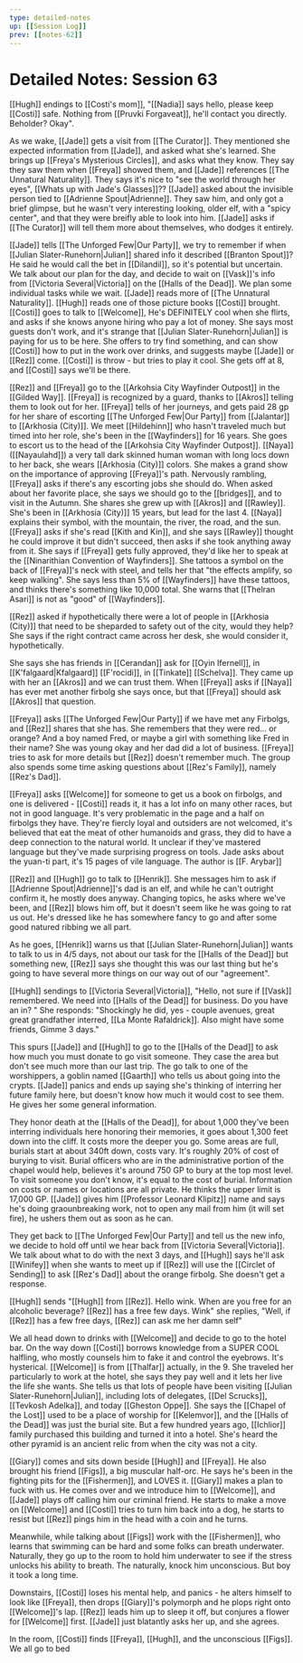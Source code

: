 ```yaml
---
type: detailed-notes
up: [[Session Log]]
prev: [[notes-62]]
---
```


# Detailed Notes: Session 63

[[Hugh]] endings to [[Costi's mom]], "[[Nadia]] says hello, please keep [[Costi]] safe. Nothing from [[Pruvki Forgaveat]], he'll contact you directly. Beholder? Okay". 

As we wake, [[Jade]] gets a visit from [[The Curator]]. They mentioned she expected information from [[Jade]], and asked what she's learned. She brings up [[Freya's Mysterious Circles]], and asks what they know. They say they saw them when [[Freya]] showed them, and [[Jade]] references [[The Unnatural Naturality]]. They says it's nice to "see the world through her eyes", [[Whats up with Jade's Glasses]]?? [[Jade]] asked about the invisible person tied to [[Adrienne Spout|Adrienne]]. They saw him, and only got a brief glimpse, but he wasn't very interesting looking, older elf, with a "spicy center", and that they were breifly able to look into him. [[Jade]] asks if [[The Curator]] will tell them more about themselves, who dodges it entirely. 

[[Jade]] tells [[The Unforged Few|Our Party]], we try to remember if when [[Julian Slater-Runehorn|Julian]] shared info it described [[Branton Spout]]? He said he would call the bet in [[Dilandil]], so it's potential but uncertain. We talk about our plan for the day, and decide to wait on [[Vask]]'s info from [[Victoria Several|Victoria]] on the [[Halls of the Dead]]. We plan some individual tasks while we wait. [[Jade]] reads more of [[The Unnatural Naturality]]. [[Hugh]] reads one of those picture books [[Costi]] brought. [[Costi]] goes to talk to [[Welcome]], He's DEFINITELY cool when she flirts, and asks if she knows anyone hiring who pay a lot of money. She says most guests don't work, and it's strange that [[Julian Slater-Runehorn|Julian]] is paying for us to be here. She offers to try find something, and can show [[Costi]] how to put in the work over drinks, and suggests maybe [[Jade]] or [[Rez]] come. [[Costi]] is throw - but tries to play it cool. She gets off at 8, and [[Costi]] says we'll be there. 

[[Rez]] and [[Freya]] go to the [[Arkohsia City Wayfinder Outpost]] in the [[Gilded Way]]. [[Freya]] is recognized by a guard, thanks to [[Akros]] telling them to look out for her. [[Freya]] tells of her journeys, and gets paid 28 gp for her share of escorting [[The Unforged Few|Our Party]] from [[Jalantar]] to [[Arkhosia (City)]]. We meet [[Hildehinn]] who hasn't traveled much but timed into her role, she's been in the [[Wayfinders]] for 16 years. She goes to escort us to the head of the [[Arkohsia City Wayfinder Outpost]]. [[Naya]] ([[Nayaulahd]]) a very tall dark skinned human woman with long locs down to her back, she wears [[Arkhosia (City)]] colors. She makes a grand show on the importance of approving [[Freya]]'s path. Nervously rambling, [[Freya]] asks if there's any escorting jobs she should do. When asked about her favorite place, she says we should go to the [[bridges]], and to visit in the Autumn. She shares she grew up with [[Akros]] and [[Rawley]]. She's been in [[Arkhosia (City)]] 15 years, but lead for the last 4. [[Naya]] explains their symbol, with the mountain, the river, the road, and the sun. [[Freya]] asks if she's read [[Kith and Kin]], and she says [[Rawley]] thought he could improve it but didn't succeed, then asks if she took anything away from it. She says if [[Freya]] gets fully approved, they'd like her to speak at the [[Ninarithian Convention of Wayfinders]]. She tattoos a symbol on the back of [[Freya]]'s neck with steel, and tells her that "the effects amplify, so keep walking". She says less than 5% of [[Wayfinders]] have these tattoos, and thinks there's something like 10,000 total. She warns that [[Thelran Asari]] is not as "good" of [[Wayfinders]]. 

[[Rez]] asked if hypothetically there were a lot of people in [[Arkhosia (City)]] that need to be sheparded to safety out of the city, would they help? She says if the right contract came across her desk, she would consider it, hypothetically. 

She says she has friends in [[Cerandan]] ask for [[Oyin Ifernell]], in [[K'falgaard|Kfalgaard]] [[F'rocidi]], in [[Tinkate]] [[Schelva]]. They came up with her an [[Akros]] and we can trust them. When [[Freya]] asks if [[Naya]] has ever met another firbolg she says once, but that [[Freya]] should ask [[Akros]] that question.

[[Freya]] asks [[The Unforged Few|Our Party]] if we have met any Firbolgs, and [[Rez]] shares that she has. She remembers that they were red... or orange? And a boy named Fred, or maybe a girl with something like Fred in their name? She was young okay and her dad did a lot of business. [[Freya]] tries to ask for more details but [[Rez]] doesn't remember much. The group also spends some time asking questions about [[Rez's Family]], namely [[Rez's Dad]].

[[Freya]] asks [[Welcome]] for someone to get us a book on firbolgs, and one is delivered - [[Costi]] reads it, it has a lot info on many other races, but not in good language. It's very problematic in the page and a half on firbolgs they have. They're fiercly loyal and outsiders are not welcomed, it's believed that eat the meat of other humanoids and grass, they did to have a deep connection to the natural world. It unclear if they've mastered language but they've made surprising progress on tools. Jade asks about the yuan-ti part, it's 15 pages of vile language. The author is [[F. Arybar]]

[[Rez]] and [[Hugh]] go to talk to [[Henrik]]. She messages him to ask if [[Adrienne Spout|Adrienne]]'s dad is an elf, and while he can't outright confirm it, he mostly does anyway. Changing topics, he asks where we've been, and [[Rez]] blows him off, but it doesn't seem like he was going to rat us out. He's dressed like he has somewhere fancy to go and after some good natured ribbing we all part. 

As he goes, [[Henrik]] warns us that [[Julian Slater-Runehorn|Julian]] wants to talk to us in 4/5 days, not about our task for the [[Halls of the Dead]] but something new, [[Rez]] says she thought this was our last thing but he's going to have several more things on our way out of our "agreement". 

[[Hugh]] sendings to [[Victoria Several|Victoria]], "Hello, not sure if [[Vask]] remembered. We need into [[Halls of the Dead]] for business. Do you have an in? " She responds: "Shockingly he did, yes - couple avenues, great great grandfather interred, [[La Monte Rafaldrick]]. Also might have some friends, Gimme 3 days."

This spurs [[Jade]] and [[Hugh]] to go to the [[Halls of the Dead]] to ask how much you must donate to go visit someone. They case the area but don't see much more than our last trip. The go talk to one of the worshippers, a goblin named [[Gaarth]] who tells us about going into the crypts. [[Jade]] panics and ends up saying she's thinking of interring her future family here, but doesn't know how much it would cost to see them. He gives her some general information.

They honor death at the [[Halls of the Dead]], for about 1,000 they've been interring individuals here honoring their memories, it goes about 1,300 feet down into the cliff. It costs more the deeper you go. Some areas are full, burials start at about 340ft down, costs vary. It's roughly 20% of cost of burying to visit. Burial officers who are in the administrative portion of the chapel would help, believes it's around 750 GP to bury at the top most level. To visit someone you don't know, it's equal to the cost of burial. Information on costs or names or locations are all private. He thinks the upper limit is 17,000 GP. [[Jade]] gives him [[Professor Leonard Klipitz]] name and says he's doing graounbreaking work, not to open any mail from him (it will set fire), he ushers them out as soon as he can.

They get back to [[The Unforged Few|Our Party]] and tell us the new info, we decide to hold off until we hear back from [[Victoria Several|Victoria]]. We talk about what to do with the next 3 days, and [[Hugh]] says he'll ask [[Winifey]] when she wants to meet up if [[Rez]] will use the [[Circlet of Sending]] to ask [[Rez's Dad]] about the orange firbolg. She doesn't get a response.

[[Hugh]] sends "[[Hugh]] from [[Rez]]. Hello wink. When are you free for an alcoholic beverage? [[Rez]] has a free few days. Wink" she replies, "Well, if [[Rez]] has a few free days, [[Rez]] can ask me her damn self"

We all head down to drinks with [[Welcome]] and decide to go to the hotel bar. On the way down [[Costi]] borrows knowledge from a SUPER COOL halfling, who mostly counsels him to fake it and control the eyebrows. It's hysterical. [[Welcome]] is from [[Thalfar]] actually, in the 9. She traveled her particularly to work at the hotel, she says they pay well and it lets her live the life she wants. She tells us that lots of people have been visiting [[Julian Slater-Runehorn|Julian]], including lots of delegates, [[Del Scrucks]], [[Tevkosh Adelka]], and today [[Gheston Oppe]].  She says the [[Chapel of the Lost]] used to be a place of worship for [[Kelemvor]], and the [[Halls of the Dead]] was just the burial site. But a few hundred years ago, [[Ichlior]] family purchased this building and turned it into a hotel. She's heard the other pyramid is an ancient relic from when the city was not a city. 

[[Giary]] comes and sits down beside [[Hugh]] and [[Freya]]. He also brought his friend [[Figs]], a big muscular half-orc. He says he's been in the fighting pits for the [[Fishermen]], and LOVES it. [[Giary]] makes a plan to fuck with us. He comes over and we introduce him to [[Welcome]], and [[Jade]] plays off calling him our criminal friend. He starts to make a move on [[Welcome]] and [[Costi]] tries to turn him back into a dog, he starts to resist but [[Rez]] pings him in the head with a coin and he turns. 

Meanwhile, while talking about [[Figs]] work with the [[Fishermen]], who learns that swimming can be hard and some folks can breath underwater. Naturally, they go up to the room to hold him underwater to see if the stress unlocks his ability to breath. The naturally, knock him unconscious. But boy it took a long time.

Downstairs, [[Costi]] loses his mental help, and panics - he alters himself to look like [[Freya]], then drops [[Giary]]'s polymorph and he plops right onto [[Welcome]]'s lap. [[Rez]] leads him up to sleep it off, but conjures a flower for [[Welcome]] first. [[Jade]] just blatantly asks her up, and she agrees.

In the room, [[Costi]] finds [[Freya]], [[Hugh]], and the unconscious [[Figs]]. We all go to bed



